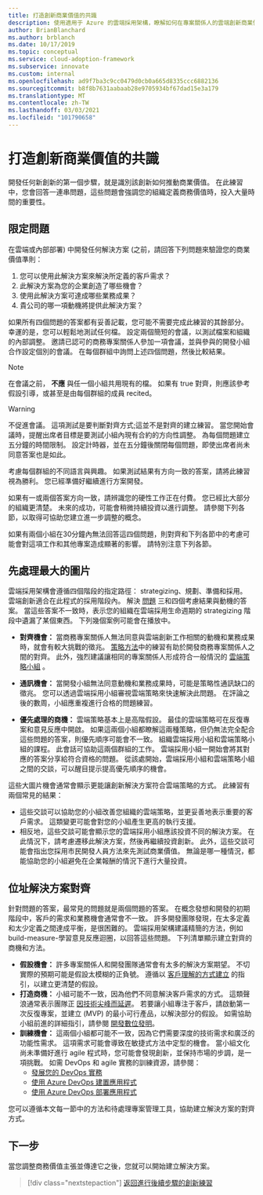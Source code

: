 ```yaml
---
title: 打造創新商業價值的共識
description: 使用適用于 Azure 的雲端採用架構，瞭解如何在專案關係人的雲端創新商業價值定義方面建立共識。
author: BrianBlanchard
ms.author: brblanch
ms.date: 10/17/2019
ms.topic: conceptual
ms.service: cloud-adoption-framework
ms.subservice: innovate
ms.custom: internal
ms.openlocfilehash: ad9f7ba3c9cc0479d0cb0a665d8335ccc6882136
ms.sourcegitcommit: b8f8b7631aabaab28e9705934bf67dad15e3a179
ms.translationtype: MT
ms.contentlocale: zh-TW
ms.lasthandoff: 03/03/2021
ms.locfileid: "101790658"
---
```

# <a name="build-consensus-on-the-business-value-of-innovation"></a>打造創新商業價值的共識

開發任何新創新的第一個步驟，就是識別該創新如何推動商業價值。 在此練習中，您會回答一連串問題，這些問題會強調您的組織定義商務價值時，投入大量時間的重要性。

## <a name="qualifying-questions"></a>限定問題

在雲端或內部部署) 中開發任何解決方案 (之前，請回答下列問題來驗證您的商業價值準則：

1. 您可以使用此解決方案來解決所定義的客戶需求？
1. 此解決方案為您的企業創造了哪些機會？
1. 使用此解決方案可達成哪些業務成果？
1. 貴公司的哪一項動機將提供此解決方案？

如果所有四個問題的答案都有妥善記載，您可能不需要完成此練習的其餘部分。 幸運的是，您可以輕鬆地測試任何檔。 設定兩個簡短的會議，以測試檔案和組織的內部調整。 邀請已認可的商務專案關係人參加一項會議，並與參與的開發小組合作設定個別的會議。 在每個群組中詢問上述四個問題，然後比較結果。

> [!NOTE]
> 在會議之前， **不應** 與任一個小組共用現有的檔。 如果有 true 對齊，則應該參考假設引導，或甚至是由每個群組的成員 recited。

<!-- -->

> [!WARNING]
> 不促進會議。 這項測試是要判斷對齊方式;這並不是對齊的建立練習。 當您開始會議時，提醒出席者目標是要測試小組內現有合約的方向性調整。 為每個問題建立五分鐘的時間限制。 設定計時器，並在五分鐘後關閉每個問題，即使出席者尚未同意答案也是如此。

考慮每個群組的不同語言與興趣。 如果測試結果有方向一致的答案，請將此練習視為勝利。 您已經準備好繼續進行方案開發。

如果有一或兩個答案方向一致，請辨識您的硬性工作正在付費。 您已經比大部分的組織更清楚。 未來的成功，可能會稍微持續投資以進行調整。 請參閱下列各節，以取得可協助您建立進一步調整的概念。

如果有兩個小組在30分鐘內無法回答這四個問題，則對齊和下列各節中的考慮可能會對這項工作和其他專案造成顯著的影響。 請特別注意下列各節。

<!-- docutune:casing "Strategy, Plan, Ready, and Adopt" -->

## <a name="address-the-big-picture-first"></a>先處理最大的圖片

雲端採用架構會遵循四個階段的指定路徑： strategizing、規劃、準備和採用。 雲端創新適合在此程式的採用階段內。 解決 [問題](#qualifying-questions) 三和四個考慮結果與動機的答案。 當這些答案不一致時，表示您的組織在雲端採用生命週期的 strategizing 階段中遺漏了某個東西。 下列幾個案例可能會在播放中。

- **對齊機會：** 當商務專案關係人無法同意與雲端創新工作相關的動機和業務成果時，就會有較大挑戰的徵兆。 [策略方法](../strategy/index.md)中的練習有助於開發商務專案關係人之間的對齊。 此外，強烈建議讓相同的專案關係人形成符合一般情況的 [雲端策略小組](../organize/cloud-strategy.md) 。

- **通訊機會：** 當開發小組無法同意動機和業務成果時，可能是策略性通訊缺口的徵兆。 您可以透過雲端採用小組審視雲端策略來快速解決此問題。 在評論之後的數周，小組應重複進行合格的問題練習。

- **優先處理的商機：** 雲端策略基本上是高階假設。 最佳的雲端策略可在反復專案和意見反應中開啟。 如果這兩個小組都瞭解這兩種策略，但仍無法完全配合這些問題的答案，則優先順序可能會不一致。 組織雲端採用小組和雲端策略小組的課程。 此會話可協助這兩個群組的工作。 雲端採用小組一開始會將其對應的答案分享給符合資格的問題。 從該處開始，雲端採用小組和雲端策略小組之間的交談，可以醒目提示提高優先順序的機會。

這些大圖片機會通常會顯示更能讓創新解決方案符合雲端策略的方式。 此練習有兩個常見的結果：

- 這些交談可以協助您的小組改善您組織的雲端策略，並更妥善地表示重要的客戶需求。 這類變更可能會對您的小組產生更高的執行支援。
- 相反地，這些交談可能會顯示您的雲端採用小組應該投資不同的解決方案。 在此情況下，請考慮遷移此解決方案，然後再繼續投資創新。 此外，這些交談可能會指出您採用市民開發人員方法來先測試商業價值。 無論是哪一種情況，都能協助您的小組避免在企業報酬的情況下進行大量投資。

## <a name="address-solution-alignment"></a>位址解決方案對齊

針對問題的答案，最常見的問題就是兩個問題的答案。 在概念發想和開發的初期階段中，客戶的需求和業務機會通常會不一致。 許多開發團隊發現，在太多定義和太少定義之間達成平衡，是很困難的。 雲端採用架構建議精簡的方法，例如 build-measure-學習意見反應迴圈，以回答這些問題。 下列清單顯示建立對齊的商機和方法。

- **假設機會：** 許多專案關係人和開發團隊通常會有太多的解決方案期望。 不切實際的預期可能是假設太模糊的正負號。 遵循以 [客戶理解的方式建立](./considerations/build.md) 的指引，以建立更清楚的假設。
- **打造商機：** 小組可能不一致，因為他們不同意解決客戶需求的方式。 這類聲浪通常表示團隊正 [因技術尖峰而延遲](./considerations/build.md#reduce-complexity-and-delay-technical-spikes)。 若要讓小組專注于客戶，請啟動第一次反復專案，並建立 (MVP) 的最小可行產品，以解決部分的假設。 如需協助小組前進的詳細指引，請參閱 [開發數位發明](./considerations/invention.md)。
- **訓練機會：** 這兩個小組都可能不一致，因為它們需要深度的技術需求和廣泛的功能性需求。 這項需求可能會導致在敏捷式方法中定型的機會。 當小組文化尚未準備好進行 agile 程式時，您可能會發現創新，並保持市場的步調，是一項挑戰。 如需 DevOps 和 agile 實務的訓練資源，請參閱：
  - [發展您的 DevOps 實務](/learn/paths/evolve-your-devops-practices/)
  - [使用 Azure DevOps 建置應用程式](/learn/paths/build-applications-with-azure-devops/)
  - [使用 Azure DevOps 部署應用程式](/learn/paths/deploy-applications-with-azure-devops/)

您可以遵循本文每一節中的方法和待處理專案管理工具，協助建立解決方案的對齊方式。

## <a name="next-steps"></a>下一步

當您調整商務價值主張並傳達它之後，您就可以開始建立解決方案。

> [!div class="nextstepaction"]
> [返回進行後續步驟的創新練習](./index.md)
